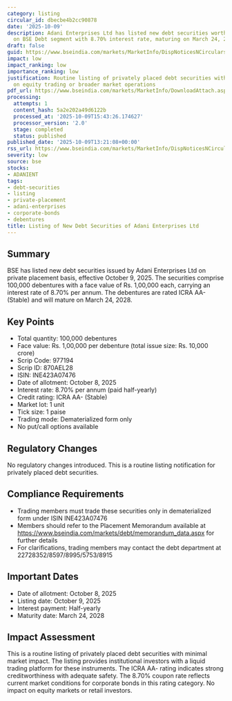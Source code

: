 ```yaml
---
category: listing
circular_id: dbecbe4b2cc90878
date: '2025-10-09'
description: Adani Enterprises Ltd has listed new debt securities worth Rs. 100 crore
  on BSE Debt segment with 8.70% interest rate, maturing on March 24, 2028.
draft: false
guid: https://www.bseindia.com/markets/MarketInfo/DispNoticesNCirculars.aspx?Noticeid={EEA7643A-3E1E-40E9-8E2A-DF19D2AFF060}&noticeno=20251009-51&dt=10/09/2025&icount=51&totcount=64&flag=0
impact: low
impact_ranking: low
importance_ranking: low
justification: Routine listing of privately placed debt securities with no impact
  on equity trading or broader market operations
pdf_url: https://www.bseindia.com/markets/MarketInfo/DownloadAttach.aspx?id=20251009-51&attachedId=
processing:
  attempts: 1
  content_hash: 5a2e202a49d6122b
  processed_at: '2025-10-09T15:43:26.174627'
  processor_version: '2.0'
  stage: completed
  status: published
published_date: '2025-10-09T13:21:08+00:00'
rss_url: https://www.bseindia.com/markets/MarketInfo/DispNoticesNCirculars.aspx?Noticeid={EEA7643A-3E1E-40E9-8E2A-DF19D2AFF060}&noticeno=20251009-51&dt=10/09/2025&icount=51&totcount=64&flag=0
severity: low
source: bse
stocks:
- ADANIENT
tags:
- debt-securities
- listing
- private-placement
- adani-enterprises
- corporate-bonds
- debentures
title: Listing of New Debt Securities of Adani Enterprises Ltd
---
```


## Summary

BSE has listed new debt securities issued by Adani Enterprises Ltd on private placement basis, effective October 9, 2025. The securities comprise 100,000 debentures with a face value of Rs. 1,00,000 each, carrying an interest rate of 8.70% per annum. The debentures are rated ICRA AA- (Stable) and will mature on March 24, 2028.

## Key Points

- Total quantity: 100,000 debentures
- Face value: Rs. 1,00,000 per debenture (total issue size: Rs. 10,000 crore)
- Scrip Code: 977194
- Scrip ID: 870AEL28
- ISIN: INE423A07476
- Date of allotment: October 8, 2025
- Interest rate: 8.70% per annum (paid half-yearly)
- Credit rating: ICRA AA- (Stable)
- Market lot: 1 unit
- Tick size: 1 paise
- Trading mode: Dematerialized form only
- No put/call options available

## Regulatory Changes

No regulatory changes introduced. This is a routine listing notification for privately placed debt securities.

## Compliance Requirements

- Trading members must trade these securities only in dematerialized form under ISIN INE423A07476
- Members should refer to the Placement Memorandum available at https://www.bseindia.com/markets/debt/memorandum_data.aspx for further details
- For clarifications, trading members may contact the debt department at 22728352/8597/8995/5753/8915

## Important Dates

- Date of allotment: October 8, 2025
- Listing date: October 9, 2025
- Interest payment: Half-yearly
- Maturity date: March 24, 2028

## Impact Assessment

This is a routine listing of privately placed debt securities with minimal market impact. The listing provides institutional investors with a liquid trading platform for these instruments. The ICRA AA- rating indicates strong creditworthiness with adequate safety. The 8.70% coupon rate reflects current market conditions for corporate bonds in this rating category. No impact on equity markets or retail investors.